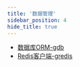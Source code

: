 ```yaml
---
title: '数据管理'
sidebar_position: 4
hide_title: true
---
```


- [数据库ORM-gdb](output/goframe-v2.5-md/组件列表/数据管理/数据库ORM-gdb)
- [Redis客户端-gredis](output/goframe-v2.5-md/组件列表/数据管理/Redis客户端-gredis)
